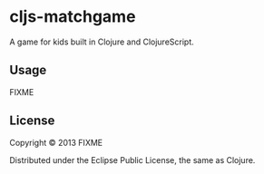 # cljs-matchgame

A game for kids built in Clojure and ClojureScript.

## Usage

FIXME

## License

Copyright © 2013 FIXME

Distributed under the Eclipse Public License, the same as Clojure.

